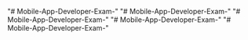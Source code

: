 "# Mobile-App-Developer-Exam-" 
"# Mobile-App-Developer-Exam-" 
"# Mobile-App-Developer-Exam-" 
"# Mobile-App-Developer-Exam-" 
"# Mobile-App-Developer-Exam-" 
